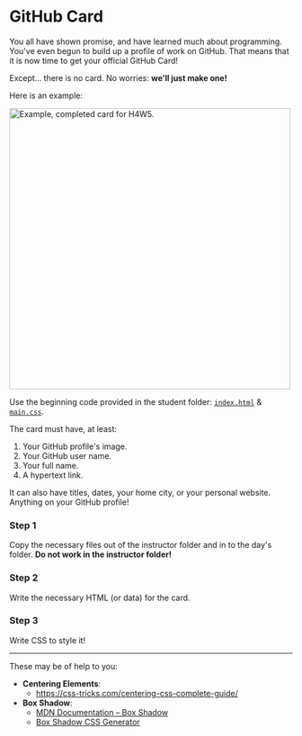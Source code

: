 # GitHub Card

You all have shown promise, and have learned much about programming. You've
even begun to build up a profile of work on GitHub. That means that it is now
time to get your official GitHub Card!

Except... there is no card. No worries: **we'll just make one!**

Here is an example:

<img alt="Example, completed card for H4W5." src="https://i.imgur.com/bEgDIPg.png" width="500px">

Use the beginning code provided in the student folder:
[`index.html`](index.html) & [`main.css`](css/main.css).

The card must have, at least:

1. Your GitHub profile's image.
2. Your GitHub user name.
3. Your full name.
4. A hypertext link.

It can also have titles, dates, your home city, or your personal website.
Anything on your GitHub profile!

### Step 1

Copy the necessary files out of the instructor folder and in to the day's
folder. **Do not work in the instructor folder!**

### Step 2

Write the necessary HTML (or data) for the card.

### Step 3

Write CSS to style it!

---

These may be of help to you:

- **Centering Elements**:
  - https://css-tricks.com/centering-css-complete-guide/
- **Box Shadow**:
  - [MDN Documentation – Box Shadow](https://developer.mozilla.org/en-US/docs/Web/CSS/box-shadow)
  - [Box Shadow CSS Generator](http://www.cssmatic.com/box-shadow)
